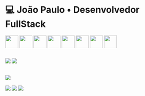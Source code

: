 
<h1>💻 João Paulo • Desenvolvedor FullStack</h1>
<div>    
  <img width="40px" src="https://cdn.jsdelivr.net/gh/devicons/devicon/icons/css3/css3-original.svg" />
  <img width="40px" src="https://cdn.jsdelivr.net/gh/devicons/devicon/icons/html5/html5-original.svg" />
  <img width="40px" src="https://cdn.jsdelivr.net/gh/devicons/devicon/icons/javascript/javascript-original.svg" />
  <img width="40px" src="https://cdn.jsdelivr.net/gh/devicons/devicon/icons/react/react-original.svg" />
  <img width="40px" src="https://cdn.jsdelivr.net/gh/devicons/devicon/icons/nodejs/nodejs-original.svg" />   
  <img width="40px" src="https://cdn.jsdelivr.net/gh/devicons/devicon/icons/mongodb/mongodb-original-wordmark.svg" />  
  <img width="40px" src="https://cdn.jsdelivr.net/gh/devicons/devicon/icons/mysql/mysql-original-wordmark.svg" />
  <img width="40px" src="https://cdn.jsdelivr.net/gh/devicons/devicon/icons/dotnetcore/dotnetcore-original.svg" />
</div>

## 
<link rel="stylesheet" href="https://cdn.jsdelivr.net/gh/devicons/devicon@v2.15.1/devicon.min.css">

<div>
   <img src="https://github-readme-stats.vercel.app/api/pin/?username=rochajpp&repo=ApiNasa"/>
    <img  src="https://github-readme-stats.vercel.app/api/pin/?username=rochajpp&repo=appleClone"/>
</div>
<br>

<br>

<div>
 
  <img src="https://github-readme-stats.vercel.app/api/top-langs/?username=rochajpp&layout=compact&theme=tokyonight"/>
</div>
</a>

<br>

<div>
  <a href="https://www.linkedin.com/in/jo%C3%A3o-paulo-medeiros-rocha-75445820b/" target="_blank"><img src="https://img.shields.io/badge/LinkedIn-0077B5?style=for-the-badge&logo=linkedin&logoColor=white"></a>
  <a href="mailto:joao.rochap03@gmail.com"><img src="https://img.shields.io/badge/Gmail-D14836?style=for-the-badge&logo=gmail&logoColor=white"></a>
  <a href="https://rochajpp.github.io/Portfolio/" target="_blank"><img src="https://img.shields.io/badge/-Portf%C3%B3lio-brown?style=for-the-badge&logo=true" target="_blank"></a>
</div>

<br>

